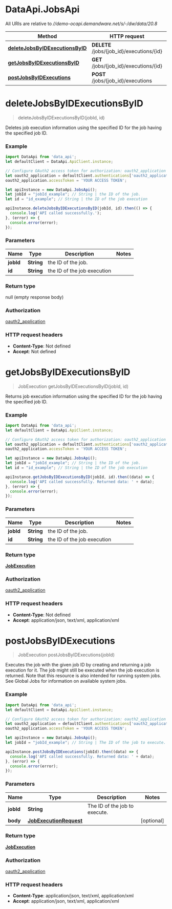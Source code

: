 # DataApi.JobsApi

All URIs are relative to *//demo-ocapi.demandware.net/s/-/dw/data/20.8*

Method | HTTP request | Description
------------- | ------------- | -------------
[**deleteJobsByIDExecutionsByID**](JobsApi.md#deleteJobsByIDExecutionsByID) | **DELETE** /jobs/{job_id}/executions/{id} | 
[**getJobsByIDExecutionsByID**](JobsApi.md#getJobsByIDExecutionsByID) | **GET** /jobs/{job_id}/executions/{id} | 
[**postJobsByIDExecutions**](JobsApi.md#postJobsByIDExecutions) | **POST** /jobs/{job_id}/executions | 

<a name="deleteJobsByIDExecutionsByID"></a>
# **deleteJobsByIDExecutionsByID**
> deleteJobsByIDExecutionsByID(jobId, id)



Deletes job execution information using the specified ID for the job having the specified job ID.

### Example
```javascript
import DataApi from 'data_api';
let defaultClient = DataApi.ApiClient.instance;

// Configure OAuth2 access token for authorization: oauth2_application
let oauth2_application = defaultClient.authentications['oauth2_application'];
oauth2_application.accessToken = 'YOUR ACCESS TOKEN';

let apiInstance = new DataApi.JobsApi();
let jobId = "jobId_example"; // String | the ID of the job.
let id = "id_example"; // String | the ID of the job execution

apiInstance.deleteJobsByIDExecutionsByID(jobId, id).then(() => {
  console.log('API called successfully.');
}, (error) => {
  console.error(error);
});

```

### Parameters

Name | Type | Description  | Notes
------------- | ------------- | ------------- | -------------
 **jobId** | **String**| the ID of the job. | 
 **id** | **String**| the ID of the job execution | 

### Return type

null (empty response body)

### Authorization

[oauth2_application](../README.md#oauth2_application)

### HTTP request headers

 - **Content-Type**: Not defined
 - **Accept**: Not defined

<a name="getJobsByIDExecutionsByID"></a>
# **getJobsByIDExecutionsByID**
> JobExecution getJobsByIDExecutionsByID(jobId, id)



Returns job execution information using the specified ID for the job having the specified job ID.

### Example
```javascript
import DataApi from 'data_api';
let defaultClient = DataApi.ApiClient.instance;

// Configure OAuth2 access token for authorization: oauth2_application
let oauth2_application = defaultClient.authentications['oauth2_application'];
oauth2_application.accessToken = 'YOUR ACCESS TOKEN';

let apiInstance = new DataApi.JobsApi();
let jobId = "jobId_example"; // String | the ID of the job.
let id = "id_example"; // String | the ID of the job execution

apiInstance.getJobsByIDExecutionsByID(jobId, id).then((data) => {
  console.log('API called successfully. Returned data: ' + data);
}, (error) => {
  console.error(error);
});

```

### Parameters

Name | Type | Description  | Notes
------------- | ------------- | ------------- | -------------
 **jobId** | **String**| the ID of the job. | 
 **id** | **String**| the ID of the job execution | 

### Return type

[**JobExecution**](JobExecution.md)

### Authorization

[oauth2_application](../README.md#oauth2_application)

### HTTP request headers

 - **Content-Type**: Not defined
 - **Accept**: application/json, text/xml, application/xml

<a name="postJobsByIDExecutions"></a>
# **postJobsByIDExecutions**
> JobExecution postJobsByIDExecutions(jobId)



Executes the job with the given job ID by creating and returning a job execution for it. The job might still be  executed when the job execution is returned. Note that this resource is also intended for running system jobs.    See Global Jobs for information on available system jobs.

### Example
```javascript
import DataApi from 'data_api';
let defaultClient = DataApi.ApiClient.instance;

// Configure OAuth2 access token for authorization: oauth2_application
let oauth2_application = defaultClient.authentications['oauth2_application'];
oauth2_application.accessToken = 'YOUR ACCESS TOKEN';

let apiInstance = new DataApi.JobsApi();
let jobId = "jobId_example"; // String | The ID of the job to execute.

apiInstance.postJobsByIDExecutions(jobId).then((data) => {
  console.log('API called successfully. Returned data: ' + data);
}, (error) => {
  console.error(error);
});

```

### Parameters

Name | Type | Description  | Notes
------------- | ------------- | ------------- | -------------
 **jobId** | **String**| The ID of the job to execute. | 
 **body** | [**JobExecutionRequest**](JobExecutionRequest.md)|  | [optional] 

### Return type

[**JobExecution**](JobExecution.md)

### Authorization

[oauth2_application](../README.md#oauth2_application)

### HTTP request headers

 - **Content-Type**: application/json, text/xml, application/xml
 - **Accept**: application/json, text/xml, application/xml

